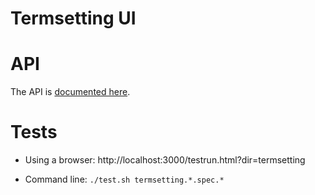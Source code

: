 # Termsetting UI

# API

The API is [documented here](https://docs.google.com/document/d/13bU1azXD6Jl_1w0SCTc8eCEt42YJtrK4kJ3mdSkxMrU/edit#heading=h.xrf2rf4ak3lo).

# Tests

- Using a browser: http://localhost:3000/testrun.html?dir=termsetting

- Command line: `./test.sh termsetting.*.spec.*`
